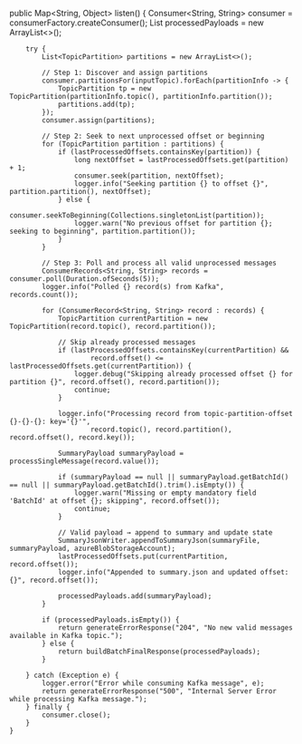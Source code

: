  public Map<String, Object> listen() {
        Consumer<String, String> consumer = consumerFactory.createConsumer();
        List<SummaryPayload> processedPayloads = new ArrayList<>();

        try {
            List<TopicPartition> partitions = new ArrayList<>();

            // Step 1: Discover and assign partitions
            consumer.partitionsFor(inputTopic).forEach(partitionInfo -> {
                TopicPartition tp = new TopicPartition(partitionInfo.topic(), partitionInfo.partition());
                partitions.add(tp);
            });
            consumer.assign(partitions);

            // Step 2: Seek to next unprocessed offset or beginning
            for (TopicPartition partition : partitions) {
                if (lastProcessedOffsets.containsKey(partition)) {
                    long nextOffset = lastProcessedOffsets.get(partition) + 1;
                    consumer.seek(partition, nextOffset);
                    logger.info("Seeking partition {} to offset {}", partition.partition(), nextOffset);
                } else {
                    consumer.seekToBeginning(Collections.singletonList(partition));
                    logger.warn("No previous offset for partition {}; seeking to beginning", partition.partition());
                }
            }

            // Step 3: Poll and process all valid unprocessed messages
            ConsumerRecords<String, String> records = consumer.poll(Duration.ofSeconds(5));
            logger.info("Polled {} record(s) from Kafka", records.count());

            for (ConsumerRecord<String, String> record : records) {
                TopicPartition currentPartition = new TopicPartition(record.topic(), record.partition());

                // Skip already processed messages
                if (lastProcessedOffsets.containsKey(currentPartition) &&
                        record.offset() <= lastProcessedOffsets.get(currentPartition)) {
                    logger.debug("Skipping already processed offset {} for partition {}", record.offset(), record.partition());
                    continue;
                }

                logger.info("Processing record from topic-partition-offset {}-{}-{}: key='{}'",
                        record.topic(), record.partition(), record.offset(), record.key());

                SummaryPayload summaryPayload = processSingleMessage(record.value());

                if (summaryPayload == null || summaryPayload.getBatchId() == null || summaryPayload.getBatchId().trim().isEmpty()) {
                    logger.warn("Missing or empty mandatory field 'BatchId' at offset {}; skipping", record.offset());
                    continue;
                }

                // Valid payload → append to summary and update state
                SummaryJsonWriter.appendToSummaryJson(summaryFile, summaryPayload, azureBlobStorageAccount);
                lastProcessedOffsets.put(currentPartition, record.offset());
                logger.info("Appended to summary.json and updated offset: {}", record.offset());

                processedPayloads.add(summaryPayload);
            }

            if (processedPayloads.isEmpty()) {
                return generateErrorResponse("204", "No new valid messages available in Kafka topic.");
            } else {
                return buildBatchFinalResponse(processedPayloads);
            }

        } catch (Exception e) {
            logger.error("Error while consuming Kafka message", e);
            return generateErrorResponse("500", "Internal Server Error while processing Kafka message.");
        } finally {
            consumer.close();
        }
    }
